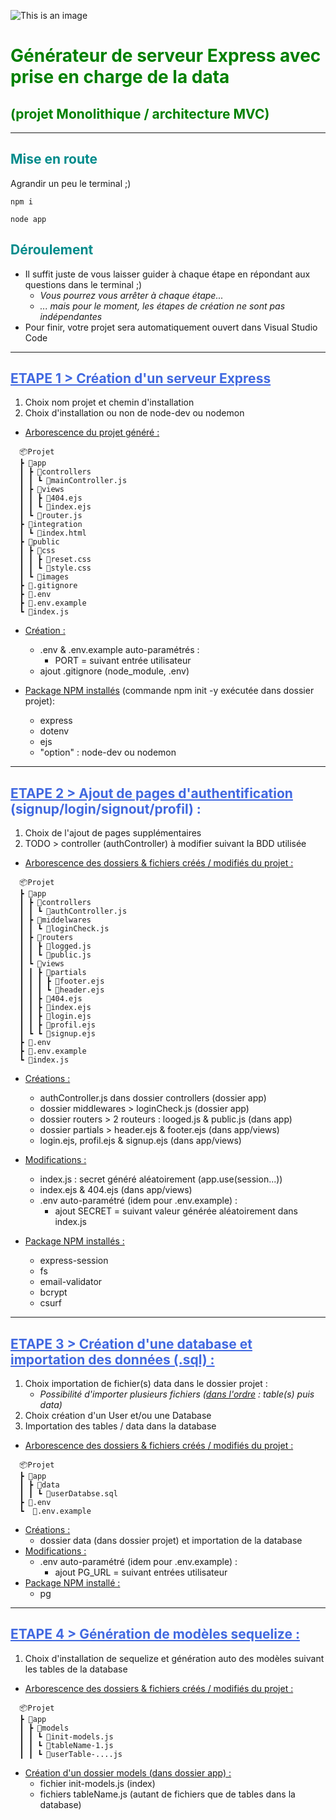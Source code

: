![This is an image](https://nsm09.casimages.com/img/2022/06/18//22061806594424883917926273.png)
<h1 style="color: green">Générateur de serveur Express avec prise en charge de la data </h1>   
<h2 style="color: green">(projet Monolithique / architecture MVC)</h2>

---
<h2 style="color: darkCyan">Mise en route</h2>
Agrandir un peu le terminal ;)  

```
npm i
```
```
node app
```
<h2 style="color: darkCyan">Déroulement</h2>

- Il suffit juste de vous laisser guider à chaque étape en répondant aux questions dans le terminal ;)  
  - *Vous pourrez vous arrêter à chaque étape...*  
  - *... mais pour le moment, les étapes de création ne sont pas indépendantes*
- Pour finir, votre projet sera automatiquement ouvert dans Visual Studio Code
---
<h2 style="color: royalBlue"><u>ETAPE 1 > Création d'un serveur Express</u></h2>  

1. Choix nom projet et chemin d'installation  
2. Choix d'installation ou non de node-dev ou nodemon
*  <u>Arborescence du projet généré :</u>
``` 
  📦Projet  
  ┣ 📂app  
  ┃ ┣ 📂controllers  
  ┃ ┃ ┗ 📜mainController.js  
  ┃ ┣ 📂views  
  ┃ ┃ ┣ 📜404.ejs  
  ┃ ┃ ┗ 📜index.ejs  
  ┃ ┗ 📜router.js  
  ┣ 📂integration  
  ┃ ┗ 📜index.html  
  ┣ 📂public  
  ┃ ┣ 📂css  
  ┃ ┃ ┣ 📜reset.css  
  ┃ ┃ ┗ 📜style.css  
  ┃ ┗ 📂images  
  ┣ 📜.gitignore  
  ┣ 📜.env  
  ┣ 📜.env.example  
  ┗ 📜index.js 
  ```

- <u>Création :</u>  

  - .env & .env.example auto-paramétrés :
    - PORT = suivant entrée utilisateur
  - ajout .gitignore (node_module, .env)  
  
- <u>Package NPM installés</u> (commande npm init -y exécutée dans dossier projet):  
  - express
  - dotenv
  - ejs
  - "option" : node-dev ou nodemon  

---
<h2 style="color: royalBlue"><u>ETAPE 2 > Ajout de pages d'authentification</u> (signup/login/signout/profil) :</h2>  

1. Choix de l'ajout de pages supplémentaires
2. TODO > controller (authController) à modifier suivant la BDD utilisée
- <u>Arborescence des dossiers & fichiers créés / modifiés du projet :</u>
```  
  📦Projet  
  ┣ 📂app  
  ┃ ┣ 📂controllers  
  ┃ ┃ ┗ 📜authController.js  
  ┃ ┣ 📂middelwares  
  ┃ ┃ ┗ 📜loginCheck.js  
  ┃ ┣ 📂routers  
  ┃ ┃ ┣ 📜logged.js  
  ┃ ┃ ┗ 📜public.js  
  ┃ ┗ 📂views  
  ┃ ┃ ┣ 📂partials  
  ┃ ┃ ┃ ┣ 📜footer.ejs  
  ┃ ┃ ┃ ┗ 📜header.ejs  
  ┃ ┃ ┣ 📜404.ejs  
  ┃ ┃ ┣ 📜index.ejs  
  ┃ ┃ ┣ 📜login.ejs  
  ┃ ┃ ┣ 📜profil.ejs  
  ┃ ┗ ┗ 📜signup.ejs  
  ┣ 📜.env  
  ┣ 📜.env.example  
  ┗ 📜index.js 
``` 
- <u>Créations :</u>
  - authController.js dans dossier controllers (dossier app)
  - dossier middlewares > loginCheck.js (dossier app)
  - dossier routers > 2 routeurs : looged.js & public.js (dans app)
  - dossier partials > header.ejs & footer.ejs (dans app/views)
  - login.ejs, profil.ejs & signup.ejs (dans app/views)
- <u>Modifications :</u>
  - index.js : secret généré aléatoirement (app.use(session...))
  - index.ejs & 404.ejs (dans app/views)
  - .env auto-paramétré (idem pour .env.example) :
    - ajout SECRET = suivant valeur générée aléatoirement dans index.js

- <u>Package NPM installés :</u>
  - express-session
  - fs
  - email-validator
  - bcrypt
  - csurf
---
<h2 style="color: royalBlue"><u>ETAPE 3 > Création d'une database et importation des données (.sql) :</u></h2>

1. Choix importation de fichier(s) data dans le dossier projet :
   - *Possibilité d'importer plusieurs fichiers (<u>dans l'ordre</u> : table(s) puis data)*
2. Choix création d'un User et/ou une Database
3. Importation des tables / data dans la database

* <u>Arborescence des dossiers & fichiers créés / modifiés du projet :</u>
```  
  📦Projet  
  ┣ 📂app  
  ┃ ┣ 📂data  
  ┃ ┃ ┗ 📜userDatabse.sql  
  ┣ 📜.env  
  ┗  📜.env.example 
``` 

- <u>Créations :</u>
  - dossier data (dans dossier projet) et importation de la database
- <u>Modifications :</u>
  - .env auto-paramétré (idem pour .env.example) :
    - ajout PG_URL = suivant entrées utilisateur
- <u>Package NPM installé :</u>
  - pg
---
<h2 style="color: royalBlue"><u>ETAPE 4 > Génération de modèles sequelize :</u></h2>

1. Choix d'installation de sequelize et génération auto des modèles suivant les tables de la database
- <u>Arborescence des dossiers & fichiers créés / modifiés du projet :</u>
``` 
  📦Projet  
  ┣ 📂app  
  ┃ ┣ 📂models  
  ┃ ┃ ┗ 📜init-models.js  
  ┃ ┃ ┗ 📜tableName-1.js  
  ┃ ┃ ┗ 📜userTable-....js  
```
- <u>Création d'un dossier models (dans dossier app) :</u>
  - fichier init-models.js (index)
  - fichiers tableName.js (autant de fichiers que de tables dans la database)
